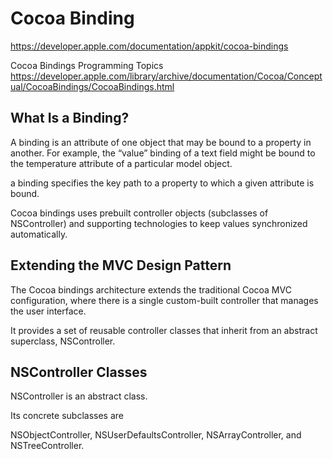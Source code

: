 #  Cocoa Binding

https://developer.apple.com/documentation/appkit/cocoa-bindings

Cocoa Bindings Programming Topics
https://developer.apple.com/library/archive/documentation/Cocoa/Conceptual/CocoaBindings/CocoaBindings.html

## What Is a Binding?

A binding is an attribute of one object that may be bound to a property in another.
For example, the “value” binding of a text field 
might be bound to the temperature attribute of a particular model object.

a binding specifies the key path to a property to which a given attribute is bound.

Cocoa bindings uses prebuilt controller objects (subclasses of NSController) 
and supporting technologies 
to keep values synchronized automatically.

## Extending the MVC Design Pattern

The Cocoa bindings architecture extends the traditional Cocoa MVC configuration, 
where there is a single custom-built controller that manages the user interface. 

It provides a set of reusable controller classes 
that inherit from an abstract superclass, NSController.


## NSController Classes

NSController is an abstract class. 

Its concrete subclasses are 

NSObjectController, 
NSUserDefaultsController, 
NSArrayController, and 
NSTreeController.



